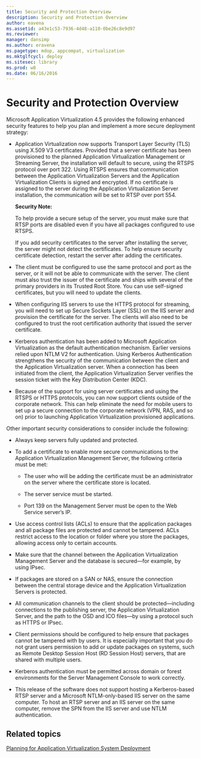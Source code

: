 ```yaml
---
title: Security and Protection Overview
description: Security and Protection Overview
author: eavena
ms.assetid: a43e1c53-7936-4d48-a110-0be26c8e9d97
ms.reviewer: 
manager: dansimp
ms.author: eravena
ms.pagetype: mdop, appcompat, virtualization
ms.mktglfcycl: deploy
ms.sitesec: library
ms.prod: w8
ms.date: 06/16/2016
---
```



# Security and Protection Overview


Microsoft Application Virtualization 4.5 provides the following enhanced security features to help you plan and implement a more secure deployment strategy:

-   Application Virtualization now supports Transport Layer Security (TLS) using X.509 V3 certificates. Provided that a server certificate has been provisioned to the planned Application Virtualization Management or Streaming Server, the installation will default to secure, using the RTSPS protocol over port 322. Using RTSPS ensures that communication between the Application Virtualization Servers and the Application Virtualization Clients is signed and encrypted. If no certificate is assigned to the server during the Application Virtualization Server installation, the communication will be set to RTSP over port 554.

    **Security Note:**

    To help provide a secure setup of the server, you must make sure that RTSP ports are disabled even if you have all packages configured to use RTSPS.

    If you add security certificates to the server after installing the server, the server might not detect the certificates. To help ensure security certificate detection, restart the server after adding the certificates.

-   The client must be configured to use the same protocol and port as the server, or it will not be able to communicate with the server. The client must also trust the issuer of the certificate and ships with several of the primary providers in its Trusted Root Store. You can use self-signed certificates, but you will need to update the clients.

-   When configuring IIS servers to use the HTTPS protocol for streaming, you will need to set up Secure Sockets Layer (SSL) on the IIS server and provision the certificate for the server. The clients will also need to be configured to trust the root certification authority that issued the server certificate.

-   Kerberos authentication has been added to Microsoft Application Virtualization as the default authentication mechanism. Earlier versions relied upon NTLM V2 for authentication. Using Kerberos Authentication strengthens the security of the communication between the client and the Application Virtualization server. When a connection has been initiated from the client, the Application Virtualization Server verifies the session ticket with the Key Distribution Center (KDC).

-   Because of the support for using server certificates and using the RTSPS or HTTPS protocols, you can now support clients outside of the corporate network. This can help eliminate the need for mobile users to set up a secure connection to the corporate network (VPN, RAS, and so on) prior to launching Application Virtualization provisioned applications.

Other important security considerations to consider include the following:

-   Always keep servers fully updated and protected.

-   To add a certificate to enable more secure communications to the Application Virtualization Management Server, the following criteria must be met:

    -   The user who will be adding the certificate must be an administrator on the server where the certificate store is located.

    -   The server service must be started.

    -   Port 139 on the Management Server must be open to the Web Service server’s IP.

-   Use access control lists (ACLs) to ensure that the application packages and all package files are protected and cannot be tampered. ACLs restrict access to the location or folder where you store the packages, allowing access only to certain accounts.

-   Make sure that the channel between the Application Virtualization Management Server and the database is secured—for example, by using IPsec.

-   If packages are stored on a SAN or NAS, ensure the connection between the central storage device and the Application Virtualization Servers is protected.

-   All communication channels to the client should be protected—including connections to the publishing server, the Application Virtualization Server, and the path to the OSD and ICO files—by using a protocol such as HTTPS or IPsec. 

-   Client permissions should be configured to help ensure that packages cannot be tampered with by users. It is especially important that you do not grant users permission to add or update packages on systems, such as Remote Desktop Session Host (RD Session Host) servers, that are shared with multiple users.

-   Kerberos authentication must be permitted across domain or forest environments for the Server Management Console to work correctly.

-   This release of the software does not support hosting a Kerberos-based RTSP server and a Microsoft NTLM-only-based IIS server on the same computer. To host an RTSP server and an IIS server on the same computer, remove the SPN from the IIS server and use NTLM authentication.

## Related topics


[Planning for Application Virtualization System Deployment](planning-for-application-virtualization-system-deployment.md)

 

 





